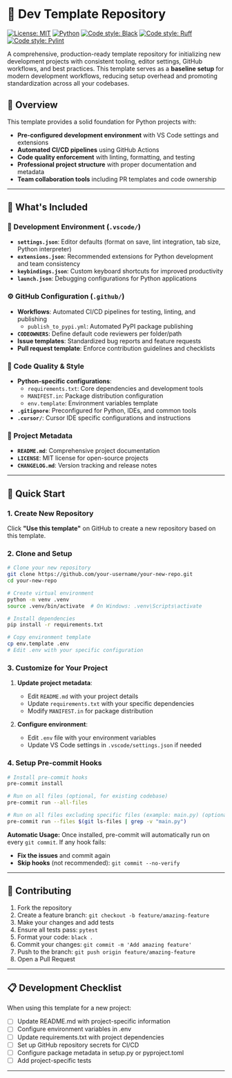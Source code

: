 # 🧱 Dev Template Repository

[![License: MIT](https://img.shields.io/badge/License-MIT-yellow.svg)](https://opensource.org/licenses/MIT)
[![Python](https://img.shields.io/badge/Python-3.12+-blue.svg)](https://www.python.org/)
[![Code style: Black](https://img.shields.io/badge/code%20style-black-000000.svg)](https://github.com/psf/black)
[![Code style: Ruff](https://img.shields.io/badge/code%20style-ruff-000000.svg)](https://github.com/astral-sh/ruff)
[![Code style: Pylint](https://img.shields.io/badge/code%20style-pylint-000000.svg)](https://github.com/pylint-dev/pylint)

A comprehensive, production-ready template repository for initializing new development projects with consistent tooling, editor settings, GitHub workflows, and best practices. This template serves as a **baseline setup** for modern development workflows, reducing setup overhead and promoting standardization across all your codebases.

## 🎯 Overview
This template provides a solid foundation for Python projects with:
- **Pre-configured development environment** with VS Code settings and extensions
- **Automated CI/CD pipelines** using GitHub Actions
- **Code quality enforcement** with linting, formatting, and testing
- **Professional project structure** with proper documentation and metadata
- **Team collaboration tools** including PR templates and code ownership

---

## 📁 What's Included

### 🔧 Development Environment (`.vscode/`)
- **`settings.json`**: Editor defaults (format on save, lint integration, tab size, Python interpreter)
- **`extensions.json`**: Recommended extensions for Python development and team consistency
- **`keybindings.json`**: Custom keyboard shortcuts for improved productivity
- **`launch.json`**: Debugging configurations for Python applications

### ⚙️ GitHub Configuration (`.github/`)
- **Workflows**: Automated CI/CD pipelines for testing, linting, and publishing
  - `publish_to_pypi.yml`: Automated PyPI package publishing
- **`CODEOWNERS`**: Define default code reviewers per folder/path
- **Issue templates**: Standardized bug reports and feature requests
- **Pull request template**: Enforce contribution guidelines and checklists

### 🧹 Code Quality & Style
- **Python-specific configurations**:
  - `requirements.txt`: Core dependencies and development tools
  - `MANIFEST.in`: Package distribution configuration
  - `env.template`: Environment variables template
- **`.gitignore`**: Preconfigured for Python, IDEs, and common tools
- **`.cursor/`**: Cursor IDE specific configurations and instructions

### 📄 Project Metadata
- **`README.md`**: Comprehensive project documentation
- **`LICENSE`**: MIT license for open-source projects
- **`CHANGELOG.md`**: Version tracking and release notes

---

## 🚀 Quick Start

### 1. Create New Repository
Click **"Use this template"** on GitHub to create a new repository based on this template.

### 2. Clone and Setup
```bash
# Clone your new repository
git clone https://github.com/your-username/your-new-repo.git
cd your-new-repo

# Create virtual environment
python -m venv .venv
source .venv/bin/activate  # On Windows: .venv\Scripts\activate

# Install dependencies
pip install -r requirements.txt

# Copy environment template
cp env.template .env
# Edit .env with your specific configuration
```

### 3. Customize for Your Project
1. **Update project metadata**:
   - Edit `README.md` with your project details
   - Update `requirements.txt` with your specific dependencies
   - Modify `MANIFEST.in` for package distribution

2. **Configure environment**:
   - Edit `.env` file with your environment variables
   - Update VS Code settings in `.vscode/settings.json` if needed

### 4. Setup Pre-commit Hooks
```bash
# Install pre-commit hooks
pre-commit install
```

```bash
# Run on all files (optional, for existing codebase)
pre-commit run --all-files
```

```bash
# Run on all files excluding specific files (example: main.py) (optional, for existing codebase)
pre-commit run --files $(git ls-files | grep -v "main.py")
```

**Automatic Usage:**
Once installed, pre-commit will automatically run on every `git commit`. If any hook fails:
- **Fix the issues** and commit again
- **Skip hooks** (not recommended): `git commit --no-verify`

---

## 🤝 Contributing
1. Fork the repository
2. Create a feature branch: `git checkout -b feature/amazing-feature`
3. Make your changes and add tests
4. Ensure all tests pass: `pytest`
5. Format your code: `black .`
6. Commit your changes: `git commit -m 'Add amazing feature'`
7. Push to the branch: `git push origin feature/amazing-feature`
8. Open a Pull Request

---

## 📋 Development Checklist
When using this template for a new project:

- [ ] Update README.md with project-specific information
- [ ] Configure environment variables in .env
- [ ] Update requirements.txt with project dependencies
- [ ] Set up GitHub repository secrets for CI/CD
- [ ] Configure package metadata in setup.py or pyproject.toml
- [ ] Add project-specific tests

---
